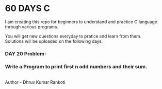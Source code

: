 # 60 DAYS C
I am creating this repo for beginners to understand and practice C language through various programs.

You will get new questions everyday to pratice and learn from them.
Solutions will be uploaded on the following days.

<h3>DAY 20 Problem-</h3>
<h3>Write a Program to print first n odd numbers and their sum.</h3>

<br>
Author - Dhruv Kumar Rankoti